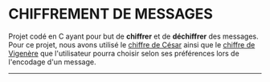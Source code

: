 <img  style="float: left; margin: 0 10px 0 0; " alt="" src="https://cdn.discordapp.com/attachments/895662497464463391/964420944166805534/Group_5.png">

# **CHIFFREMENT DE MESSAGES**
<div>
Projet codé en C ayant pour but de <strong>chiffrer</strong> et de <strong>déchiffrer</strong> des messages. Pour ce projet, nous avons utilisé le <a href="https://fr.wikipedia.org/wiki/Chiffrement_par_d%C3%A9calage">chiffre de César</a> ainsi que le <a href="https://fr.wikipedia.org/wiki/Chiffre_de_Vigen%C3%A8re">chiffre de Vigenère</a> que l'utilisateur pourra choisir selon ses préférences lors de l'encodage d'un message.
</div>


---

<!-- à compléter -->

